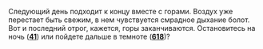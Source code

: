 Следующий день подходит к концу вместе с горами. Воздух уже перестает быть свежим, в нем чувствуется смрадное дыхание болот. Вот и последний отрог, кажется, горы заканчиваются. Остановитесь на ночь ([**41**](#n_41)) или пойдете дальше в темноте ([**618**](#n_618))?

